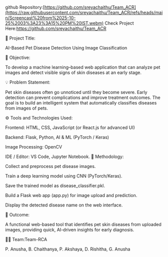 github Repository:[https://github.com/sreyachaithu/Team_ACR](https://raw.githubusercontent.com/sreyachaithu/Team_ACR/refs/heads/main/Screencast%20from%2025-10-25%2003%3A23%3A15%20PM%20IST.webm)
Check Project Here:https://github.com/sreyachaithu/Team_ACR

🐾 Project Title:

AI-Based Pet Disease Detection Using Image Classification

🧩 Objective:

To develop a machine learning–based web application that can analyze pet images and detect visible signs of skin diseases at an early stage.

💡 Problem Statement:

Pet skin diseases often go unnoticed until they become severe. Early detection can prevent complications and improve treatment outcomes. The goal is to build an intelligent system that automatically classifies diseases from images of pets.

⚙️ Tools and Technologies Used:

Frontend: HTML, CSS, JavaScript (or React.js for advanced UI)

Backend: Flask, Python, AI & ML (PyTorch / Keras)

Image Processing: OpenCV

IDE / Editor: VS Code, Jupyter Notebook.
🧠 Methodology:

Collect and preprocess pet disease images.

Train a deep learning model using CNN (PyTorch/Keras).

Save the trained model as disease_classifier.pkl.

Build a Flask web app (app.py) for image upload and prediction.

Display the detected disease name on the web interface.

🎯 Outcome:

A functional web-based tool that identifies pet skin diseases from uploaded images, providing quick, AI-driven insights for early diagnosis.

👩‍💻 Team:Team-RCA

P. Anusha, B. Chaithanya, P. Akshaya, D. Rishitha, G. Anusha
